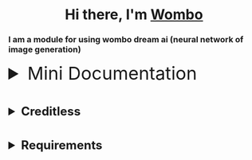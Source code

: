 <h1 align="center">Hi there, I'm <a href="https://github.com/pokedim13/WOMBO" target="_blank">Wombo</a> 

### I am a module for using wombo dream ai (neural network of image generation)


<details>
<summary style="font-size: 36px">Mini Documentation</summary>

<details>
<summary style="font-size: 24px; padding-left: 6vh;">Asynchronous and synchronous module</summary>

```
from wombo import AsyncDream # async
from wombo import Dream # sync
```

</details>

#

<details>
<summary style="font-size: 24px; padding-left: 6vh;">Create a task</summary>

- since all actions are the same in both versions, I will consider only one module, namely the asynchronous
```
dream = AsyncDream()
task = await dream.create_task(prompt: str, style: int)
```
- The list of styles will be available via github

</details>

#

<details>
<summary style="font-size: 24px; padding-left: 6vh;">Check a task (complite or no)</summary>

```
task = await dream.check_task(task.id) 
# To get information about readiness in bool format

task = await dream.check_task(task.id, False) 
# To get information about readiness
```

</details>

#

<details>
<summary style="font-size: 24px; padding-left: 6vh;">Create gif</summary>

- photo_url_list Only the already generated image has. To check the image, use check_task(). Return io.BytesIO()
```
gif = await dream.gif(task.photo_url_list)

gif = await dream.gif(task.photo_url_list, thread=False)
# Used if you don't want to use an asynchronous thread.
# to generate a gif, it is true since the generation is quite long
# Generation in the thread is not available for the synchronous library
```

</details>
</details>

#

<details>
<summary style="font-size: 24px; font-weight: bold;">Creditless</summary>

- [@mayneryt](https://vk.com/mayneryt) her give me algoritm
- [@pokedim13](https://vk.com/h3try) me

</details>

#

<details>
<summary style="font-size: 24px; font-weight: bold;">Requirements</summary>

- [httpx](https://pypi.org/project/httpx/)
- [pillow](https://pypi.org/project/Pillow/)
- [pydantic](https://pypi.org/project/pydantic/)

</details>
